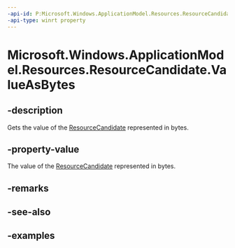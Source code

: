 ```yaml
---
-api-id: P:Microsoft.Windows.ApplicationModel.Resources.ResourceCandidate.ValueAsBytes
-api-type: winrt property
---
```


# Microsoft.Windows.ApplicationModel.Resources.ResourceCandidate.ValueAsBytes

<!--
public byte[] ValueAsBytes { get; }
-->


## -description

Gets the value of the [ResourceCandidate](resourcecandidate.md) represented in bytes.

## -property-value

The value of the [ResourceCandidate](resourcecandidate.md) represented in bytes.

## -remarks

## -see-also

## -examples


